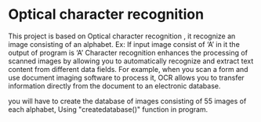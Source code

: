 # Optical character recognition
This project is based on Optical character recognition , it recognize an image consisting of an alphabet. Ex: If input image consist of ‘A’ in it the output of program is ‘A’ Character recognition enhances the processing of scanned images by allowing you to automatically recognize and extract text content from different data fields. For example, when you scan a form and use document imaging software to process it, OCR allows you to transfer information directly from the document to an electronic database.

you will have to create the database of images consisting of 55 images of each alphabet, Using "createdatabase()" function in program.
